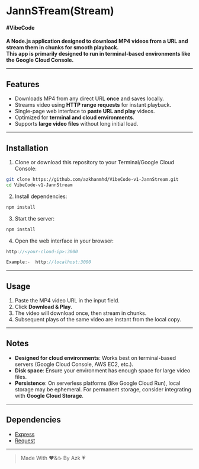 # JannSŦream(Stream)
<h4>#VibeCode<h4>

A Node.js application designed to **download MP4 videos from a URL** and stream them in chunks for smooth playback.  
This app is primarily designed to run in **terminal-based environments** like the **Google Cloud Console**.

---

## Features

- Downloads MP4 from any direct URL **once** and saves locally.
- Streams video using **HTTP range requests** for instant playback.
- Single-page web interface to **paste URL and play** videos.
- Optimized for **terminal and cloud environments**.
- Supports **large video files** without long initial load.

---

## Installation

1. Clone or download this repository to your Terminal/Google Cloud Console:

```bash
git clone https://github.com/azkhanmhd/VibeCode-v1-JannStream.git
cd VibeCode-v1-JannStream
```

2. Install dependencies:
```bash
npm install
```

3. Start the server:
```bash
npm install
```

4. Open the web interface in your browser:
```cpp
http://<your-cloud-ip>:3000

Example:-  http://localhost:3000
```

---

## Usage

1. Paste the MP4 video URL in the input field.
2. Click **Download & Play**.
3. The video will download once, then stream in chunks.
4. Subsequent plays of the same video are instant from the local copy.

---

## Notes

- **Designed for cloud environments**: Works best on terminal-based servers (Google Cloud Console, AWS EC2, etc.).
- **Disk space**: Ensure your environment has enough space for large video files.
- **Persistence**: On serverless platforms (like Google Cloud Run), local storage may be ephemeral. For permanent storage, consider integrating with **Google Cloud Storage**.

---

## Dependencies

- [Express](https://www.npmjs.com/package/express)
- [Request](https://www.npmjs.com/package/request)

---

> Made With ❤️&☕ By Azk 💗
